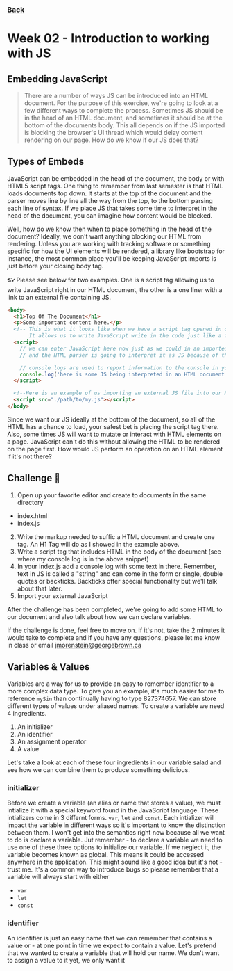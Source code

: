 ### [Back](../../../)

# Week 02 - Introduction to working with JS
## Embedding JavaScript

> There are a number of ways JS can be introduced into an HTML document. For the purpose of this exercise, we're going to look at a few different ways to complete the process. Sometimes JS should be in the head of an HTML document, and sometimes it should be at the bottom of the documents body. This all depends on if the JS imported is blocking the browser's UI thread which would delay content rendering on our page. How do we know if our JS does that?

## Types of Embeds

JavaScript can be embedded in the head of the document, the body or with HTML5 script tags. One thing to remember from last semester is that HTML loads documents top down. It starts at the top of the document and the parser moves line by line all the way from the top, to the bottom parsing each line of syntax. If we place JS that takes some time to interpret in the head of the document, you can imagine how content would be blocked.

Well, how do we know then when to place something in the head of the document? Ideally, we don't want anything blocking our HTML from rendering. Unless you are working with tracking software or something specific for how the UI elements will be rendered, a library like bootstrap for instance, the most common place you'll be keeping JavaScript imports is just before your closing body tag.

:eyeglasses: Please see below for two examples. One is a script tag allowing us to write JavaScript right in our HTML document, the other is a one liner with a link to an external file containing JS.

```html
<body>
  <h1>Top Of The Document</h1>
  <p>Some important content here.</p>
  <!-- This is what it looks like when we have a script tag opened in our HTML
       It allows us to write JavaScript write in the code just like a file -->
  <script>
    // we can enter JavaScript here now just as we could in an imported file
    // and the HTML parser is going to interpret it as JS because of the script tag

    // console logs are used to report information to the console in your developer tools
    console.log('here is some JS being interpreted in an HTML document')
  </script>

  <!--Here is an example of us importing an external JS file into our HTML document-->
  <script src="./path/to/my.js"></script>
</body>
``` 

Since we want our JS ideally at the bottom of the document, so all of the HTML has a chance to load, your safest bet is placing the script tag there. Also, some times JS will want to mutate or interact with HTML elements on a page. JavaScript can't do this without allowing the HTML to be rendered on the page first. How would JS perform an operation on an HTML element if it's not there?

## Challenge :memo:

1. Open up your favorite editor and create to documents in the same directory
  - index.html
  - index.js
2. Write the markup needed to suffic a HTML document and create one tag. An H1 Tag will do as I showed in the example above.
3. Write a script tag that includes HTML in the body of the document (see where my console log is in the above snippet)
4. In your index.js add a console log with some text in there. Remember, text in JS is called a "string" and can come in the form or single, double quotes or backticks. Backticks offer special functionality but we'll talk about that later.
5. Import your external JavaScript 

After the challenge has been completed, we're going to add some HTML to our document and also talk about how we can declare variables.

If the challenge is done, feel free to move on. If it's not, take the 2 minutes it would take to complete and if you have any questions, please let me know in class or email jmorenstein@georgebrown.ca

## Variables & Values

Variables are a way for us to provide an easy to remember identifier to a more complex data type. To give you an example, it's much easier for me to reference `mySin` than continually having to type 827374657. We can store different types of values under aliased names. To create a variable we need 4 ingredients.

1. An initializer
2. An identifier
3. An assignment operator
4. A value

Let's take a look at each of these four ingredients in our variable salad and see how we can combine them to produce something delicious.

### initializer

Before we create a variable (an alias or name that stores a value), we must intialize it with a special keyword found in the JavaScript language. These intializers come in 3 differnt forms. `var`, `let` and `const`. Each intializer will impact the variable in different ways so it's important to know the distinction between them. I won't get into the semantics right now because all we want to do is declare a variable. Jut remember - to declare a variable we need to use one of these three options to initialize our variable. If we neglect it, the variable becomes known as global. This means it could be accessed anywhere in the application. This might sound like a good idea but it's not - trust me. It's a common way to introduce bugs so please remember that a variable will always start with either

* `var`
* `let`
* `const`

### identifier

An identifier is just an easy name that we can remember that contains a value or - at one point in time we expect to contain a value. Let's pretend that we wanted to create a variable that will hold our name. We don't want to assign a value to it yet, we only want it 

